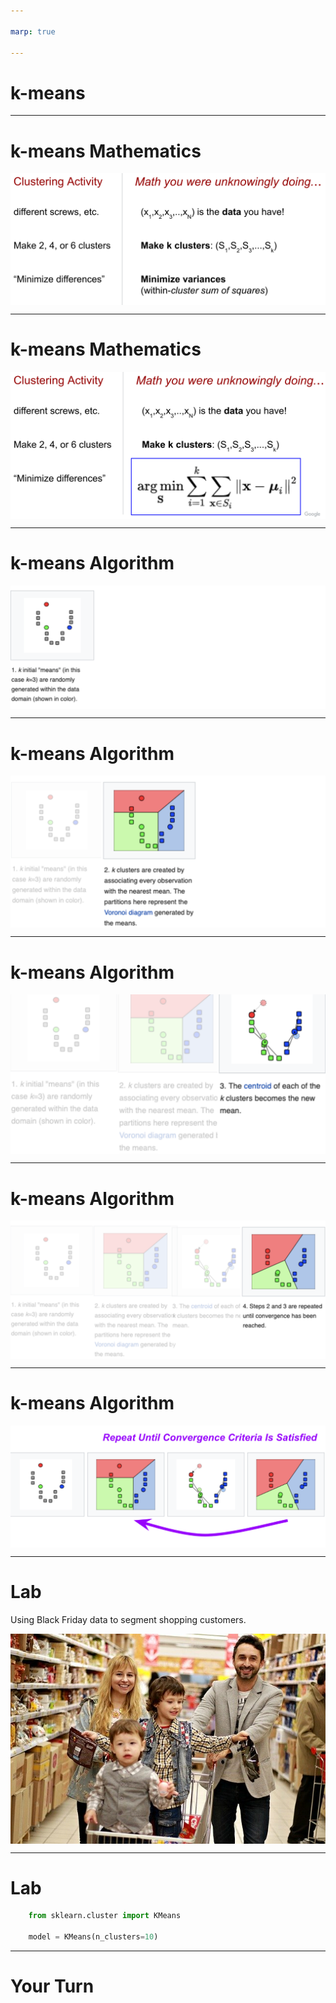 ```yaml
---

marp: true

---
```


<style>
img[alt~="center"] {
  display: block;
  margin: 0 auto;
}
</style>

# k-means 

<!--
k-means clustering is an unsupervised machine learning algorithm that can be used to group items into clusters.

So far we have only worked with supervised algorithms. Supervised algorithms have training data with labels that identify the numeric value or class for each item. These algorithms train on labeled data to build a model that can be used to make predictions.

k-means clustering is different. The training data is not labeled. Unlabeled training data is fed into the model, which attempts to find relationships in the data and create clusters based on those relationships. Once these clusters are formed, predictions can be made about which cluster new data items belong to.

k-means is the most common clustering algorithm. You performed a k-means clustering during the screw/fastener exercise.

Let's relate k-means back to what you did in the screw/fastener exercise. 
-->

---

# k-means Mathematics

![center](res/kmeans01.png)

<!--
The pile of screws and other fasteners on your desk made up your dataset. You can think of labeling each screw as x_{1}, x_{2}, ... x_{n}. So the total number of items in your pile was n. 

When you were asked to make 2, 4, or 6 clusters, this played the role of k. This is a hyperparameter of the model. 

Finally, you were trying to create clusters with "similar" items. That is, they shared some traits. You may have chosen a distance metric based on color (dark screw in one cluster, chrome screw in another, etc.). Or based on shape (1-inch screws in one cluster, 2-inch screws in another, etc.). These choices played the role of your distance metric. When grouping similar items, you were attempting to minimize the variance within each cluster. 

Image Details:
* [kmeans01.png](http://www.google.com): Copyright Google
-->

---

# k-means Mathematics

![center](res/kmeans02.png)

<!--
More formally, this is the actual mathematical formula for minimizing the variance within each cluster. 

Image Details:
* [kmeans02.png](http://www.google.com): Copyright Google
-->

---

# k-means Algorithm

![center](res/kmeans03.png)

<!--
Let's take a closer look at each step in the k-means algorithm. 

We choose our hyperparameter k (i.e. the number of clusters). In this case, k = 3. Then three points are randomly generated within the data. These are our initial "means" often called "centroids." 

Image Details:
* [kmeans03.png](https://brilliant.org/wiki/k-means-clustering/): Unlicensed
-->

---

# k-means Algorithm

![center](res/kmeans04.png)

<!--
Now, clusters are created around each of those three means. Every data point is put into a cluster based on which of the three centroids it's closest to, where close is defined by our distance metric. In this problem, the distance metric is just Euclidean distance in the plane. 

Image Details:
* [kmeans04.png](https://brilliant.org/wiki/k-means-clustering/): Unlicensed
-->

---

# k-means Algorithm

![center](res/kmeans05.png)

<!--
We now have three clusters. But if we just stopped here, then the model wouldn't be a "learning algorithm." The task now is to iteratively refine the model. 

We compute the arithmetic mean of each of the three clusters. These values become the new centroids. 

Image Details:
* [kmeans05.png](https://brilliant.org/wiki/k-means-clustering/): Unlicensed
-->

---

# k-means Algorithm

![center](res/kmeans06.png)

<!--
Again, every data point is put into a cluster based on which of the three centroids it's closest to.

Image Details:
* [kmeans06.png](https://brilliant.org/wiki/k-means-clustering/): Unlicensed
-->

---

# k-means Algorithm

![center](res/kmeans07.png)

<!--
We repeat steps two and three (recalculating the centroids and re-clustering around those centroids) until convergence is reached. Convergence is typically measured by very little or no change in the centroids. In other words, the assignment of data points to clusters is not changing with more iterations. 

Image Details:
* [kmeans07.png](https://brilliant.org/wiki/k-means-clustering/): Unlicensed
-->

---

# Lab

Using Black Friday data to segment shopping customers.

![center](res/blackfriday.jpg)

<!--
Businesses often segment their customers into groups for marketing purposes. Often these segments are based on some characteristic of the customer: age, gender, spending bracket, etc. These segments are created based on assumptions that marketers have about their customers.

In this lab, we will use k-means clustering to find customer segments instead of relying on traditional segmentation methods.

Image Details:
* [blackfriday.jpg](https://pixabay.com/photos/family-shopping-center-purchase-2923690/): Pixabay License

-->

---

# Lab

```python
    from sklearn.cluster import KMeans

    model = KMeans(n_clusters=10)
```

<!--

There are many hyperparameters that we can set when using scikit-learn's k-means function. But n_clusters is the most important, as it denotes the number of clusters (i.e. centroids) we want. 

You can see more details in scikit-learn's documentation. 

https://scikit-learn.org/stable/modules/generated/sklearn.cluster.KMeans.html

-->
---

# Your Turn

<!--
Now let's explore the k-means lab.
-->
